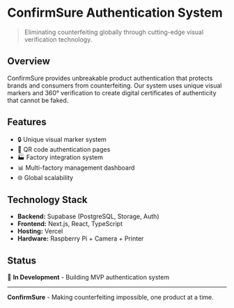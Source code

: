 # ConfirmSure Authentication System

> Eliminating counterfeiting globally through cutting-edge visual verification technology.

## Overview
ConfirmSure provides unbreakable product authentication that protects brands and consumers from counterfeiting. Our system uses unique visual markers and 360° verification to create digital certificates of authenticity that cannot be faked.

## Features
- 🔒 Unique visual marker system
- 📱 QR code authentication pages
- 🏭 Factory integration system
- 📊 Multi-factory management dashboard
- 🌐 Global scalability

## Technology Stack
- **Backend:** Supabase (PostgreSQL, Storage, Auth)
- **Frontend:** Next.js, React, TypeScript
- **Hosting:** Vercel
- **Hardware:** Raspberry Pi + Camera + Printer

## Status
🚧 **In Development** - Building MVP authentication system

---

**ConfirmSure** - Making counterfeiting impossible, one product at a time.
